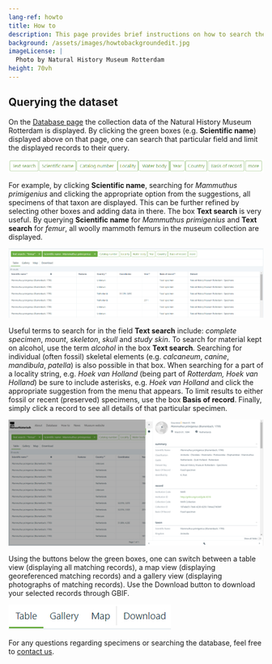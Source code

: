 ```yaml
---
lang-ref: howto
title: How to
description: This page provides brief instructions on how to search the specimen database of the [Natural History Museum Rotterdam](https://www.hetnatuurhistorisch.nl/en).
background: /assets/images/howtobackgroundedit.jpg
imageLicense: |
  Photo by Natural History Museum Rotterdam
height: 70vh
---
```


## Querying the dataset
On the [Database page](https://hp-nhm-rotterdam.gbif-staging.org/data) the collection data of the Natural History Museum Rotterdam is displayed. By clicking the green boxes (e.g. **Scientific name**) displayed above on that page, one can search that particular field and limit the displayed records to their query.

<img src="/assets/images/greenboxes5.jpg">

For example, by clicking **Scientific name**, searching for _Mammuthus primigenius_ and clicking the appropriate option from the suggestions, all specimens of that taxon are displayed. This can be further refined by selecting other boxes and adding data in there. The box **Text search** is very useful. By querying **Scientific name** for _Mammuthus primigenius_ and **Text search** for _femur_, all woolly mammoth femurs in the museum collection are displayed.

<img src="/assets/images/examplequery5.jpg">

Useful terms to search for in the field **Text search** include: _complete specimen_, _mount_, _skeleton_, _skull_ and _study skin_. To search for material kept on alcohol, use the term _alcohol_ in the box **Text search**. Searching for individual (often fossil) skeletal elements (e.g. _calcaneum_, _canine_, _mandibula_, _patella_) is also possible in that box. When searching for a part of a locality string, e.g. _Hoek van Holland_ (being part of _Rotterdam, Hoek van Holland_) be sure to include asterisks, e.g. _*Hoek van Holland*_ and click the appropriate suggestion from the menu that appears. To limit results to either fossil or recent (preserved) specimens, use the box **Basis of record**. Finally, simply click a record to see all details of that particular specimen. 

<img src="/assets/images/detail5.jpg">

Using the buttons below the green boxes, one can switch between a table view (displaying all matching records), a map view (displaying georeferenced matching records) and a gallery view (displaying photographs of matching records). Use the Download button to download your selected records through GBIF.

<img src="/assets/images/tablemapgallery5.jpg">

For any questions regarding specimens or searching the database, feel free to [contact us](https://www.hetnatuurhistorisch.nl/en/contact/).
